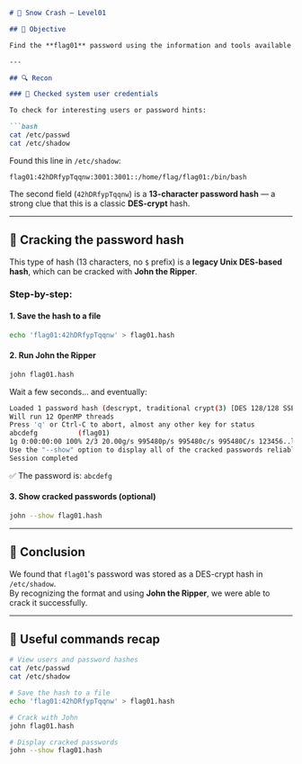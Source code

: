 ```markdown
# 🧩 Snow Crash — Level01

## 🧠 Objective

Find the **flag01** password using the information and tools available as the `level01` user.

---

## 🔍 Recon

### 🔸 Checked system user credentials

To check for interesting users or password hints:

```bash
cat /etc/passwd
cat /etc/shadow
```

Found this line in `/etc/shadow`:

```
flag01:42hDRfypTqqnw:3001:3001::/home/flag/flag01:/bin/bash
```

The second field (`42hDRfypTqqnw`) is a **13-character password hash** — a strong clue that this is a classic **DES-crypt** hash.

---

## 🔐 Cracking the password hash

This type of hash (13 characters, no `$` prefix) is a **legacy Unix DES-based hash**, which can be cracked with **John the Ripper**.

### Step-by-step:

#### 1. Save the hash to a file

```bash
echo 'flag01:42hDRfypTqqnw' > flag01.hash
```

#### 2. Run John the Ripper

```bash
john flag01.hash
```

Wait a few seconds... and eventually:

```bash
Loaded 1 password hash (descrypt, traditional crypt(3) [DES 128/128 SSE2-16])
Will run 12 OpenMP threads
Press 'q' or Ctrl-C to abort, almost any other key for status
abcdefg          (flag01)
1g 0:00:00:00 100% 2/3 20.00g/s 995480p/s 995480c/s 995480C/s 123456..lucky0
Use the "--show" option to display all of the cracked passwords reliably
Session completed
```

✅ The password is: `abcdefg`

#### 3. Show cracked passwords (optional)

```bash
john --show flag01.hash
```

---

## 🏁 Conclusion

We found that `flag01`'s password was stored as a DES-crypt hash in `/etc/shadow`.  
By recognizing the format and using **John the Ripper**, we were able to crack it successfully.

---

## 📌 Useful commands recap

```bash
# View users and password hashes
cat /etc/passwd
cat /etc/shadow

# Save the hash to a file
echo 'flag01:42hDRfypTqqnw' > flag01.hash

# Crack with John
john flag01.hash

# Display cracked passwords
john --show flag01.hash
